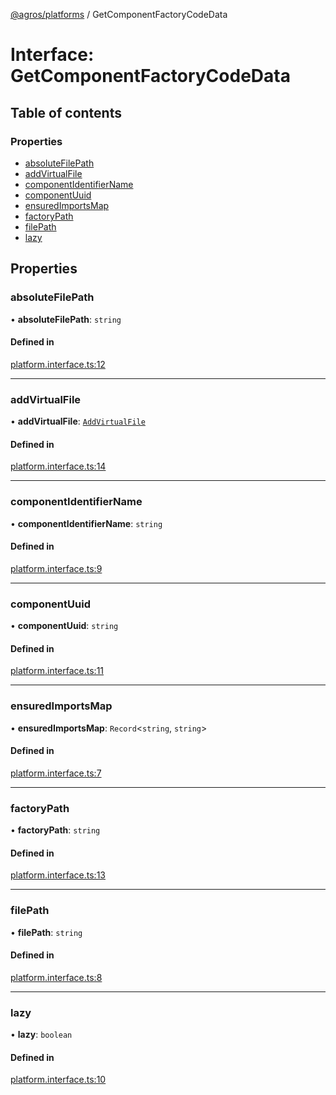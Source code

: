 [@agros/platforms](../index.md) / GetComponentFactoryCodeData

# Interface: GetComponentFactoryCodeData

## Table of contents

### Properties

- [absoluteFilePath](GetComponentFactoryCodeData.md#absolutefilepath)
- [addVirtualFile](GetComponentFactoryCodeData.md#addvirtualfile)
- [componentIdentifierName](GetComponentFactoryCodeData.md#componentidentifiername)
- [componentUuid](GetComponentFactoryCodeData.md#componentuuid)
- [ensuredImportsMap](GetComponentFactoryCodeData.md#ensuredimportsmap)
- [factoryPath](GetComponentFactoryCodeData.md#factorypath)
- [filePath](GetComponentFactoryCodeData.md#filepath)
- [lazy](GetComponentFactoryCodeData.md#lazy)

## Properties

### <a id="absolutefilepath" name="absolutefilepath"></a> absoluteFilePath

• **absoluteFilePath**: `string`

#### Defined in

[platform.interface.ts:12](https://github.com/agrosjs/agros/blob/f7aa4e9/packages/agros-platforms/src/platform.interface.ts#L12)

___

### <a id="addvirtualfile" name="addvirtualfile"></a> addVirtualFile

• **addVirtualFile**: [`AddVirtualFile`](../index.md#addvirtualfile)

#### Defined in

[platform.interface.ts:14](https://github.com/agrosjs/agros/blob/f7aa4e9/packages/agros-platforms/src/platform.interface.ts#L14)

___

### <a id="componentidentifiername" name="componentidentifiername"></a> componentIdentifierName

• **componentIdentifierName**: `string`

#### Defined in

[platform.interface.ts:9](https://github.com/agrosjs/agros/blob/f7aa4e9/packages/agros-platforms/src/platform.interface.ts#L9)

___

### <a id="componentuuid" name="componentuuid"></a> componentUuid

• **componentUuid**: `string`

#### Defined in

[platform.interface.ts:11](https://github.com/agrosjs/agros/blob/f7aa4e9/packages/agros-platforms/src/platform.interface.ts#L11)

___

### <a id="ensuredimportsmap" name="ensuredimportsmap"></a> ensuredImportsMap

• **ensuredImportsMap**: `Record`<`string`, `string`\>

#### Defined in

[platform.interface.ts:7](https://github.com/agrosjs/agros/blob/f7aa4e9/packages/agros-platforms/src/platform.interface.ts#L7)

___

### <a id="factorypath" name="factorypath"></a> factoryPath

• **factoryPath**: `string`

#### Defined in

[platform.interface.ts:13](https://github.com/agrosjs/agros/blob/f7aa4e9/packages/agros-platforms/src/platform.interface.ts#L13)

___

### <a id="filepath" name="filepath"></a> filePath

• **filePath**: `string`

#### Defined in

[platform.interface.ts:8](https://github.com/agrosjs/agros/blob/f7aa4e9/packages/agros-platforms/src/platform.interface.ts#L8)

___

### <a id="lazy" name="lazy"></a> lazy

• **lazy**: `boolean`

#### Defined in

[platform.interface.ts:10](https://github.com/agrosjs/agros/blob/f7aa4e9/packages/agros-platforms/src/platform.interface.ts#L10)
